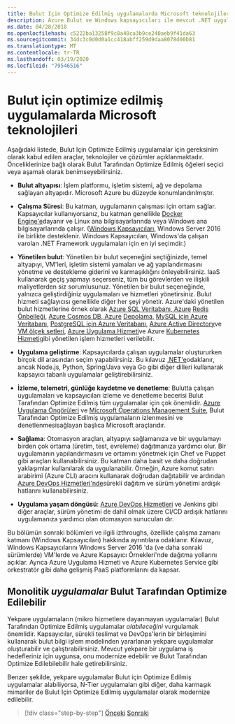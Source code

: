 ```yaml
---
title: Bulut Için Optimize Edilmiş uygulamalarda Microsoft teknolojileri
description: Azure Bulut ve Windows kapsayıcıları ile mevcut .NET uygulamalarını modernize edin | Bulut Için Optimize Edilmiş uygulamalarda Microsoft teknolojileri
ms.date: 04/28/2018
ms.openlocfilehash: c5222ba13258f9c8a40ca3b9ce240aeb9f41da63
ms.sourcegitcommit: 34dc3c0d0d0a1cc418abff259d9daa8078d00b81
ms.translationtype: MT
ms.contentlocale: tr-TR
ms.lasthandoff: 03/19/2020
ms.locfileid: "79546516"
---
```

# <a name="microsoft-technologies-in-cloud-optimized-applications"></a>Bulut için optimize edilmiş uygulamalarda Microsoft teknolojileri

Aşağıdaki listede, Bulut Için Optimize Edilmiş uygulamalar için gereksinim olarak kabul edilen araçlar, teknolojiler ve çözümler açıklanmaktadır. Önceliklerinize bağlı olarak Bulut Tarafından Optimize Edilmiş öğeleri seçici veya aşamalı olarak benimseyebilirsiniz.

- **Bulut altyapısı**: İşlem platformu, işletim sistemi, ağ ve depolama sağlayan altyapıdır. Microsoft Azure bu düzeyde konumlandırılmıştır.

- **Çalışma Süresi**: Bu katman, uygulamanın çalışması için ortam sağlar. Kapsayıcılar kullanıyorsanız, bu katman genellikle [Docker Engine'e](https://docs.docker.com/engine/)dayanır ve Linux ana bilgisayarlarında veya Windows ana bilgisayarlarında çalışır. ([Windows Kapsayıcıları,](https://docs.microsoft.com/virtualization/windowscontainers/about/) Windows Server 2016 ile birlikte desteklenir. Windows Kapsayıcıları, Windows'da çalışan varolan .NET Framework uygulamaları için en iyi seçimdir.)

- **Yönetilen bulut**: Yönetilen bir bulut seçeneğini seçtiğinizde, temel altyapıyı, VM'leri, işletim sistemi yamaları ve ağ yapılandırmasını yönetme ve destekleme giderini ve karmaşıklığını önleyebilirsiniz. IaaS kullanarak geçiş yapmayı seçerseniz, tüm bu görevlerden ve ilişkili maliyetlerden siz sorumlusunuz. Yönetilen bir bulut seçeneğinde, yalnızca geliştirdiğiniz uygulamaları ve hizmetleri yönetirsiniz. Bulut hizmeti sağlayıcısı genellikle diğer her şeyi yönetir. Azure'daki yönetilen bulut hizmetlerine örnek olarak [Azure SQL Veritabanı, Azure](https://azure.microsoft.com/services/sql-database) [Redis Önbelleği,](https://azure.microsoft.com/services/cache/) [Azure Cosmos DB, Azure](https://azure.microsoft.com/services/cosmos-db/) [Depolama,](https://azure.microsoft.com/services/storage/) [MySQL için Azure Veritabanı,](https://azure.microsoft.com/services/mysql/) [PostgreSQL için Azure Veritabanı,](https://azure.microsoft.com/services/postgresql/) [Azure Active Directory](https://azure.microsoft.com/services/active-directory/)ve [VM ölçek setleri,](https://azure.microsoft.com/services/virtual-machine-scale-sets/) [Azure Uygulama Hizmeti](https://azure.microsoft.com/services/app-service/)ve Azure [Kubernetes Hizmeti](https://azure.microsoft.com/services/container-service/)gibi yönetilen işlem hizmetleri verilebilir.

- **Uygulama geliştirme**: Kapsayıcılarda çalışan uygulamalar oluştururken birçok dil arasından seçim yapabilirsiniz. Bu kılavuz [.NET'e](https://dotnet.microsoft.com)odaklanır, ancak Node.js, Python, Spring/Java veya Go gibi diğer dilleri kullanarak kapsayıcı tabanlı uygulamalar geliştirebilirsiniz.

- **İzleme, telemetri, günlüğe kaydetme ve denetleme**: Bulutta çalışan uygulamaları ve kapsayıcıları izleme ve denetleme becerisi Bulut Tarafından Optimize Edilmiş tüm uygulamalar için çok önemlidir. [Azure Uygulama Öngörüleri](https://azure.microsoft.com/services/application-insights/) ve [Microsoft Operations Management Suite,](https://www.microsoft.com/cloud-platform/operations-management-suite) Bulut Tarafından Optimize Edilmiş uygulamaların izlenmesini ve denetlenmesisağlayan başlıca Microsoft araçlarıdır.

- **Sağlama**: Otomasyon araçları, altyapıyı sağlamanıza ve bir uygulamayı birden çok ortama (üretim, test, evreleme) dağıtmanıza yardımcı olur. Bir uygulamanın yapılandırmasını ve ortamını yönetmek için Chef ve Puppet gibi araçları kullanabilirsiniz. Bu katman daha basit ve daha doğrudan yaklaşımlar kullanılarak da uygulanabilir. Örneğin, Azure komut satırı arabirimi (Azure CLI) aracını kullanarak doğrudan dağıtabilir ve ardından [Azure DevOps Hizmetleri'nde](https://azure.microsoft.com/services/devops/)sürekli dağıtım ve sürüm yönetimi ardışık hatlarını kullanabilirsiniz.

- **Uygulama yaşam döngüsü**: [Azure DevOps Hizmetleri](https://azure.microsoft.com/services/devops/) ve Jenkins gibi diğer araçlar, sürüm yönetimi de dahil olmak üzere CI/CD ardışık hatlarını uygulamanıza yardımcı olan otomasyon sunucuları dır.

Bu bölümün sonraki bölümleri ve ilgili izthroughs, özellikle çalışma zamanı katmanı (Windows Kapsayıcıları) hakkında ayrıntılara odaklanır. Kılavuz, Windows Kapsayıcılarını Windows Server 2016 'da (ve daha sonraki sürümlerde) VM'lerde ve Azure Kapsayıcı Örnekleri'nde dağıtma yollarını açıklar. Ayrıca Azure Uygulama Hizmeti ve Azure Kubernetes Service gibi orkestratör gibi daha gelişmiş PaaS platformlarını da kapsar.

## <a name="monolithic-applications-can-be-cloud-optimized"></a>Monolitik *uygulamalar* Bulut Tarafından Optimize Edilebilir

Yekpare uygulamaların (mikro hizmetlere dayanmayan uygulamalar) Bulut Tarafından Optimize Edilmiş uygulamalar *olabileceğini* vurgulamak önemlidir. Kapsayıcılar, sürekli teslimat ve DevOps'lerin bir birleşimini kullanarak bulut bilgi işlem modelinden yararlanan yekpare uygulamalar oluşturabilir ve çalıştırabilirsiniz. Mevcut yekpare bir uygulama iş hedefleriniz için uygunsa, onu modernize edebilir ve Bulut Tarafından Optimize Edilebilebilir hale getirebilirsiniz.

Benzer şekilde, yekpare uygulamalar Bulut için Optimize Edilmiş uygulamalar alabiliyorsa, N-Tier uygulamaları gibi diğer, daha karmaşık mimariler de Bulut Için Optimize Edilmiş uygulamalar olarak modernize edilebilir.

>[!div class="step-by-step"]
>[Önceki](reasons-to-modernize-existing-net-apps-to-cloud-optimized-applications.md)
>[Sonraki](what-about-cloud-native-applications.md)
